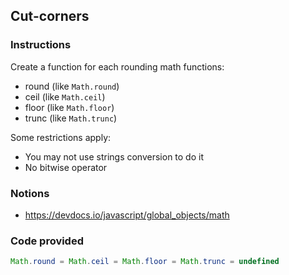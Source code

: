 ## Cut-corners

### Instructions

Create a function for each rounding math functions:
- round (like `Math.round`)
- ceil (like `Math.ceil`)
- floor (like `Math.floor`)
- trunc (like `Math.trunc`)

Some restrictions apply:
- You may not use strings conversion to do it
- No bitwise operator


### Notions

- https://devdocs.io/javascript/global_objects/math


### Code provided
```js
Math.round = Math.ceil = Math.floor = Math.trunc = undefined
```
